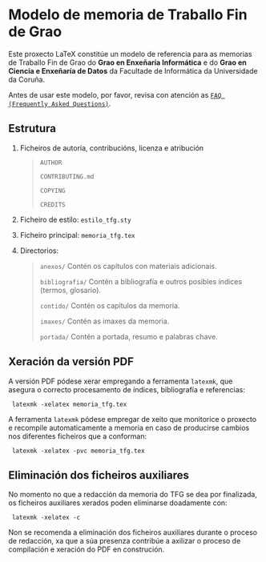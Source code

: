 # Modelo de memoria de Traballo Fin de Grao

Este proxecto LaTeX constitúe un modelo de referencia para as memorias de Traballo Fin de Grao
do **Grao en Enxeñaría Informática** e do **Grao en Ciencia e Enxeñaría de Datos**
da Facultade de Informática da Universidade da Coruña.

Antes de usar este modelo, por favor, revisa con atención as [`FAQ (Frequently Asked Questions)`](https://gitlab.com/lauramcastro/modelo-tfg-gei-fic/-/wikis/Frequently-asked-questions-(faq)).

## Estrutura

  1) Ficheiros de autoría, contribucións, licenza e atribución

     > `AUTHOR`
     >
     > `CONTRIBUTING.md`
     >
     > `COPYING`
     >
     > `CREDITS`

  2) Ficheiro de estilo: `estilo_tfg.sty`

  3) Ficheiro principal: `memoria_tfg.tex`

  4) Directorios:

     > `anexos/`		Contén os capítulos con materiais adicionais.
     >
     > `bibliografia/`	Contén a bibliografía e outros posibles índices (termos, glosario).
     >
     > `contido/`		Contén os capítulos da memoria.
     >
     > `imaxes/`		Contén as imaxes da memoria.
     >
     > `portada/`		Contén a portada, resumo e palabras chave.

## Xeración da versión PDF

A versión PDF pódese xerar empregando a ferramenta `latexmk`, que asegura o correcto procesamento
de índices, bibliografía e referencias:

     latexmk -xelatex memoria_tfg.tex

A ferramenta `latexmk` pódese empregar de xeito que monitorice o proxecto e recompile automaticamente
a memoria en caso de producirse cambios nos diferentes ficheiros que a conforman:

     latexmk -xelatex -pvc memoria_tfg.tex

## Eliminación dos ficheiros auxiliares

No momento no que a redacción da memoria do TFG se dea por finalizada, os ficheiros auxiliares xerados poden eliminarse doadamente con:

     latexmk -xelatex -c

Non se recomenda a eliminación dos ficheiros auxiliares durante o proceso de redacción, xa que a súa presenza contribúe a axilizar o proceso de compilación e xeración do PDF en construción.
